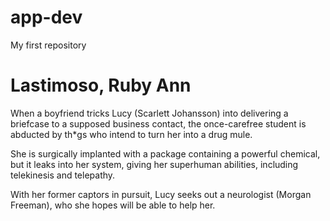 # app-dev

My first repository

# Lastimoso, Ruby Ann

When a boyfriend tricks Lucy (Scarlett Johansson) into delivering a briefcase to a supposed business contact, the once-carefree student is abducted by th*gs who intend to turn her into a drug mule. 

She is surgically implanted with a package containing a powerful chemical, but it leaks into her system, giving her superhuman abilities, including telekinesis and telepathy. 

With her former captors in pursuit, Lucy seeks out a neurologist (Morgan Freeman), who she hopes will be able to help her.
